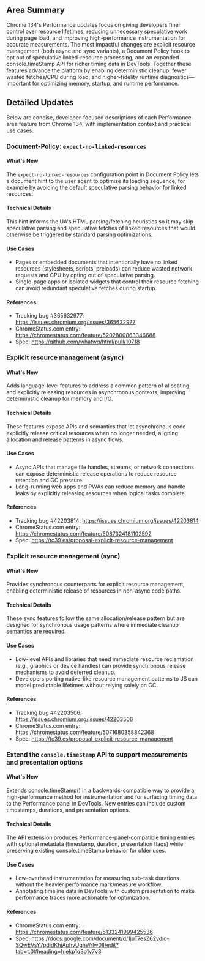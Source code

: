 ## Area Summary

Chrome 134's Performance updates focus on giving developers finer control over resource lifetimes, reducing unnecessary speculative work during page load, and improving high-performance instrumentation for accurate measurements. The most impactful changes are explicit resource management (both async and sync variants), a Document Policy hook to opt out of speculative linked-resource processing, and an expanded console.timeStamp API for richer timing data in DevTools. Together these features advance the platform by enabling deterministic cleanup, fewer wasted fetches/CPU during load, and higher-fidelity runtime diagnostics—important for optimizing memory, startup, and runtime performance.

## Detailed Updates

Below are concise, developer-focused descriptions of each Performance-area feature from Chrome 134, with implementation context and practical use cases.

### Document-Policy: `expect-no-linked-resources`

#### What's New
The `expect-no-linked-resources` configuration point in Document Policy lets a document hint to the user agent to optimize its loading sequence, for example by avoiding the default speculative parsing behavior for linked resources.

#### Technical Details
This hint informs the UA's HTML parsing/fetching heuristics so it may skip speculative parsing and speculative fetches of linked resources that would otherwise be triggered by standard parsing optimizations.

#### Use Cases
- Pages or embedded documents that intentionally have no linked resources (stylesheets, scripts, preloads) can reduce wasted network requests and CPU by opting out of speculative parsing.
- Single-page apps or isolated widgets that control their resource fetching can avoid redundant speculative fetches during startup.

#### References
- Tracking bug #365632977: https://issues.chromium.org/issues/365632977
- ChromeStatus.com entry: https://chromestatus.com/feature/5202800863346688
- Spec: https://github.com/whatwg/html/pull/10718

### Explicit resource management (async)

#### What's New
Adds language-level features to address a common pattern of allocating and explicitly releasing resources in asynchronous contexts, improving deterministic cleanup for memory and I/O.

#### Technical Details
These features expose APIs and semantics that let asynchronous code explicitly release critical resources when no longer needed, aligning allocation and release patterns in async flows.

#### Use Cases
- Async APIs that manage file handles, streams, or network connections can expose deterministic release operations to reduce resource retention and GC pressure.
- Long-running web apps and PWAs can reduce memory and handle leaks by explicitly releasing resources when logical tasks complete.

#### References
- Tracking bug #42203814: https://issues.chromium.org/issues/42203814
- ChromeStatus.com entry: https://chromestatus.com/feature/5087324181102592
- Spec: https://tc39.es/proposal-explicit-resource-management

### Explicit resource management (sync)

#### What's New
Provides synchronous counterparts for explicit resource management, enabling deterministic release of resources in non-async code paths.

#### Technical Details
These sync features follow the same allocation/release pattern but are designed for synchronous usage patterns where immediate cleanup semantics are required.

#### Use Cases
- Low-level APIs and libraries that need immediate resource reclamation (e.g., graphics or device handles) can provide synchronous release mechanisms to avoid deferred cleanup.
- Developers porting native-like resource management patterns to JS can model predictable lifetimes without relying solely on GC.

#### References
- Tracking bug #42203506: https://issues.chromium.org/issues/42203506
- ChromeStatus.com entry: https://chromestatus.com/feature/5071680358842368
- Spec: https://tc39.es/proposal-explicit-resource-management

### Extend the `console.timeStamp` API to support measurements and presentation options

#### What's New
Extends console.timeStamp() in a backwards-compatible way to provide a high-performance method for instrumentation and for surfacing timing data to the Performance panel in DevTools. New entries can include custom timestamps, durations, and presentation options.

#### Technical Details
The API extension produces Performance-panel-compatible timing entries with optional metadata (timestamp, duration, presentation flags) while preserving existing console.timeStamp behavior for older uses.

#### Use Cases
- Low-overhead instrumentation for measuring sub-task durations without the heavier performance.mark/measure workflow.
- Annotating timeline data in DevTools with custom presentation to make performance traces more actionable for optimization.

#### References
- ChromeStatus.com entry: https://chromestatus.com/feature/5133241999425536
- Spec: https://docs.google.com/document/d/1juT7esZ62ydio-SQwEVsY7pdidKhjAphvUghWrlw0II/edit?tab=t.0#heading=h.ekp1q3o1v7v3